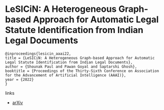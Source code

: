 # LeSICiN: A Heterogeneous Graph-based Approach for Automatic Legal Statute Identification from Indian Legal Documents

```
@inproceedings{lesicin_aaai22,
title = {LeSICiN: A Heterogeneous Graph-based Approach for Automatic Legal Statute Identification from Indian Legal Documents},
author = {Shounak Paul and Pawan Goyal and Saptarshi Ghosh},
booktitle = {Proceedings of the Thirty-Sixth Conference on Association for the Advancement of Artificial Intelligence (AAAI)},
year = {2022}
}
```

links
- [arXiv](https://arxiv.org/abs/2112.14731)
